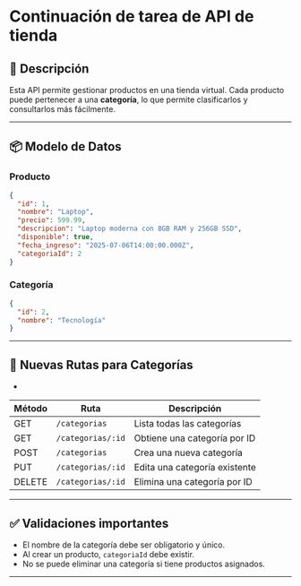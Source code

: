 # Continuación de tarea de API de tienda

## 📌 Descripción

Esta API permite gestionar productos en una tienda virtual. Cada producto puede pertenecer a una **categoría**, lo que permite clasificarlos y consultarlos más fácilmente.

---

## 📦 Modelo de Datos

### Producto

```json
{
  "id": 1,
  "nombre": "Laptop",
  "precio": 599.99,
  "descripcion": "Laptop moderna con 8GB RAM y 256GB SSD",
  "disponible": true,
  "fecha_ingreso": "2025-07-06T14:00:00.000Z",
  "categoriaId": 2
}
```

### Categoría

```json
{
  "id": 2,
  "nombre": "Tecnología"
}
```

---

## 🧩 Nuevas Rutas para Categorías
-
| Método | Ruta                   | Descripción                        |
|--------|------------------------|------------------------------------|
| GET    | `/categorias`          | Lista todas las categorías         |
| GET    | `/categorias/:id`      | Obtiene una categoría por ID       |
| POST   | `/categorias`          | Crea una nueva categoría           |
| PUT    | `/categorias/:id`      | Edita una categoría existente      |
| DELETE | `/categorias/:id`      | Elimina una categoría por ID       |

---


## ✅ Validaciones importantes

- El nombre de la categoría debe ser obligatorio y único.
- Al crear un producto, `categoriaId` debe existir.
- No se puede eliminar una categoría si tiene productos asignados.

---

